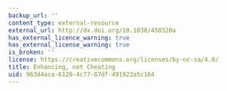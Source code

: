 ```yaml
---
backup_url: ''
content_type: external-resource
external_url: http://dx.doi.org/10.1038/450320a
has_external_licence_warning: true
has_external_license_warning: true
is_broken: ''
license: https://creativecommons.org/licenses/by-nc-sa/4.0/
title: Enhancing, not Cheating
uid: 963d4aca-6128-4c77-87df-491922a5c164
---
```

